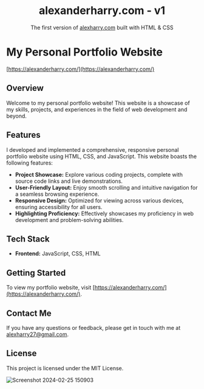 <h1 align="center">
  alexanderharry.com - v1
</h1>

<p align="center">
  The first version of <a href="https://alexanderharry.com/" target="_blank">alexharry.com</a> built with HTML & CSS
</p>

# My Personal Portfolio Website

[https://alexanderharry.com/](https://alexanderharry.com/)

## Overview

Welcome to my personal portfolio website! This website is a showcase of my skills, projects, and experiences in the field of web development and beyond.

## Features

I developed and implemented a comprehensive, responsive personal portfolio website using HTML, CSS, and JavaScript. This website boasts the following features:

- **Project Showcase:** Explore various coding projects, complete with source code links and live demonstrations.
- **User-Friendly Layout:** Enjoy smooth scrolling and intuitive navigation for a seamless browsing experience.
- **Responsive Design:** Optimized for viewing across various devices, ensuring accessibility for all users.
- **Highlighting Proficiency:** Effectively showcases my proficiency in web development and problem-solving abilities.

## Tech Stack

- **Frontend:** JavaScript, CSS, HTML

## Getting Started

To view my portfolio website, visit [https://alexanderharry.com/](https://alexanderharry.com/).

## Contact Me

If you have any questions or feedback, please get in touch with me at alexharry27@gmail.com.

## License

This project is licensed under the MIT License.


![Screenshot 2024-02-25 150903](https://github.com/AlexanderH00/Alex_Portfolio/assets/149702761/8184776d-acba-4b78-b2ec-b1a2f7452382)
